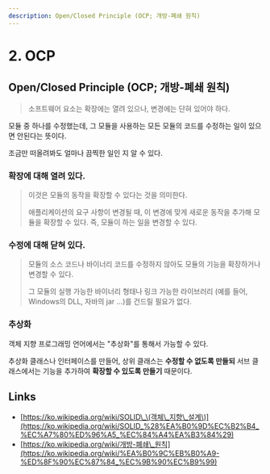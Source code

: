 ```yaml
---
description: Open/Closed Principle (OCP; 개방-폐쇄 원칙)
---
```


# 2. OCP

## Open/Closed Principle \(OCP; 개방-폐쇄 원칙\)

> 소프트웨어 요소는 확장에는 열려 있으나, 변경에는 단혀 있어야 하다.

모듈 중 하나를 수정했는데, 그 모듈을 사용하는 모든 모듈의 코드를 수정하는 일이 있으면 안된다는 뜻이다.

조금만 떠올려봐도 얼마나 끔찍한 일인 지 알 수 있다.

### **확장에 대해 열려 있다.**

> 이것은 모듈의 동작을 확장할 수 있다는 것을 의미한다. 
>
> 애플리케이션의 요구 사항이 변경될 때, 이 변경에 맞게 새로운 동작을 추가해 모듈을 확장할 수 있다. 즉, 모듈이 하는 일을 변경할 수 있다.

### **수정에 대해 닫혀 있다.**

> 모듈의 소스 코드나 바이너리 코드를 수정하지 않아도 모듈의 기능을 확장하거나 변경할 수 있다.
>
> 그 모듈의 실행 가능한 바이너리 형태나 링크 가능한 라이브러리 \(예를 들어, Windows의 DLL, 자바의 jar ...\)를 건드릴 필요가 없다.

### 추상화

객체 지향 프로그래밍 언어에서는 "추상화"를 통해서 가능할 수 있다.

추상화 클래스나 인터페이스를 만들어, 상위 클래스는 **수정할 수 없도록 만들되** 서브 클래스에서는 기능을 추가하여 **확장할 수 있도록 만들기** 때문이다.

## Links

* [https://ko.wikipedia.org/wiki/SOLID\_\(객체\_지향\_설계\)](https://ko.wikipedia.org/wiki/SOLID_%28%EA%B0%9D%EC%B2%B4_%EC%A7%80%ED%96%A5_%EC%84%A4%EA%B3%84%29)
* [https://ko.wikipedia.org/wiki/개방-폐쇄\_원칙](https://ko.wikipedia.org/wiki/%EA%B0%9C%EB%B0%A9-%ED%8F%90%EC%87%84_%EC%9B%90%EC%B9%99)

